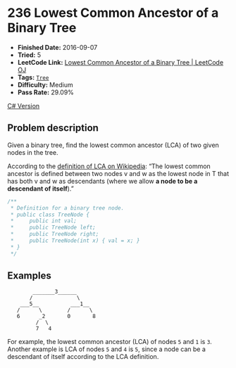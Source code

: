 # 236 Lowest Common Ancestor of a Binary Tree

- **Finished Date:** 2016-09-07
- **Tried:** 5
- **LeetCode Link:** [Lowest Common Ancestor of a Binary Tree | LeetCode OJ](https://leetcode.com/problems/lowest-common-ancestor-of-a-binary-tree/)
- **Tags:** [`Tree`](https://leetcode.com/tag/tree/)
- **Difficulty:** Medium
- **Pass Rate:** 29.09%

[C# Version](../C#/CSharp/236_LowestCommonAncestorOfABinaryTree.cs)

## Problem description

Given a binary tree, find the lowest common ancestor (LCA) of two given nodes in the tree.

According to the [definition of LCA on Wikipedia](https://en.wikipedia.org/wiki/Lowest_common_ancestor): “The lowest common ancestor is defined between two nodes v and w as the lowest node in T that has both v and w as descendants (where we allow **a node to be a descendant of itself**).”

```C#
/**
 * Definition for a binary tree node.
 * public class TreeNode {
 *     public int val;
 *     public TreeNode left;
 *     public TreeNode right;
 *     public TreeNode(int x) { val = x; }
 * }
 */
```

## Examples

```
        _______3______
       /              \
    ___5__          ___1__
   /      \        /      \
   6      _2       0       8
         /  \
         7   4
```

For example, the lowest common ancestor (LCA) of nodes `5` and `1` is `3`. Another example is LCA of nodes `5` and `4` is `5`, since a node can be a descendant of itself according to the LCA definition.
